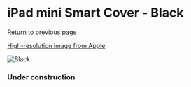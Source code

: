 # iPad mini Smart Cover - Black

[Return to previous page](/ipad_mini)

[High-resolution image from Apple](https://store.storeimages.cdn-apple.com/8756/as-images.apple.com/is/MF059?wid=4500&hei=4500&fmt=png)

<div style="width: 384px"><img src="/everysource/MF059.png" alt="Black"></div>

### Under construction
